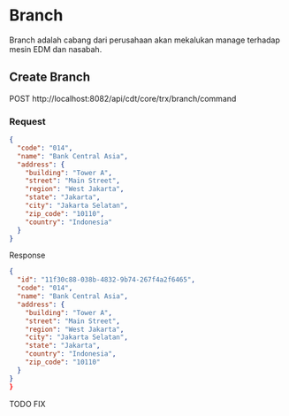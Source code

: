 Branch
=============================

Branch adalah cabang dari perusahaan akan mekalukan manage terhadap mesin EDM dan nasabah.

## Create Branch

POST http://localhost:8082/api/cdt/core/trx/branch/command

### Request
```json
{
  "code": "014",
  "name": "Bank Central Asia",
  "address": {
    "building": "Tower A",
    "street": "Main Street",
    "region": "West Jakarta",
    "state": "Jakarta",
    "city": "Jakarta Selatan",
    "zip_code": "10110",
    "country": "Indonesia"
  }
}

```

Response
```json
{
  "id": "11f30c88-038b-4832-9b74-267f4a2f6465",
  "code": "014",
  "name": "Bank Central Asia",
  "address": {
    "building": "Tower A",
    "street": "Main Street",
    "region": "West Jakarta",
    "city": "Jakarta Selatan",
    "state": "Jakarta",
    "country": "Indonesia",
    "zip_code": "10110"
  }
}
}
```

TODO FIX
